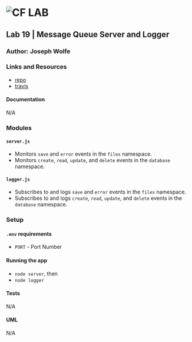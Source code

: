 ![CF](http://i.imgur.com/7v5ASc8.png) LAB
=================================================

## Lab 19 | Message Queue Server and Logger

### Author: Joseph Wolfe

### Links and Resources
* [repo](https://github.com/charmedsatyr-401-advanced-javascript/lab-19-message-queue-server-and-logger)
* [travis](https://travis-ci.org/charmedsatyr-401-advanced-javascript/lab-19-message-queue-server-and-logger)

#### Documentation
N/A

### Modules
#### `server.js`
* Monitors `save` and `error` events in the `files` namespace.
* Monitors `create`, `read`, `update`, and `delete` events in the `database` namespace.

#### `logger.js`
* Subscribes to and logs `save` and `error` events in the `files` namespace.
* Subscribes to and logs `create`, `read`, `update`, and `delete` events in the `database` namespace.

### Setup
#### `.env` requirements
* `PORT` - Port Number

#### Running the app
* `node server`, then
* `node logger`

#### Tests
N/A

#### UML
N/A